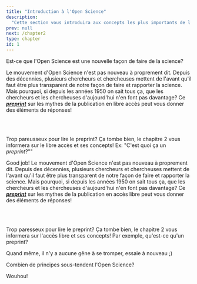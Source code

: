 ```yaml
---
title: "Introduction à l'Open Science"
description:
  "Cette section vous introduira aux concepts les plus importants de l'Open Science afin d'être en mesure de comprendre les avantages qui en découlent."
prev: null
next: /chapter2
type: chapter
id: 1
---
```


<exercise id="1" title="Introduction" type="slides">

<slides source="chapter1_01_introduction">
</slides>

</exercise>

<exercise id="2" title="Testez vos connaissances générales">

Est-ce que l'Open Science est une nouvelle façon de faire de la science?

<choice>
<opt text="Oui">

Le mouvement d'Open Science n'est pas nouveau à proprement dit. Depuis des décennies, plusieurs chercheurs et chercheuses mettent de l'avant qu'il faut être plus transparent de notre façon de faire et rapporter la science. Mais pourquoi, si depuis les années 1950 on sait tous ça, que les chercheurs et les chercheuses d'aujourd'hui n'en font pas davantage? Ce [***preprint***](https://peerj.com/preprints/27580/) sur les mythes de la publication en libre accès peut vous donner des éléments de réponses!

<br>
<br>

Trop pareusseux pour lire le preprint? Ça tombe bien, le chapitre 2 vous informera sur le libre accès et ses concepts! Ex: "C'est quoi ça un *preprint*?""

</opt>

<opt text="Non" correct="true">

Good job! Le mouvement d'Open Science n'est pas nouveau à proprement dit. Depuis des décennies, plusieurs chercheurs et chercheuses mettent de l'avant qu'il faut être plus transparent de notre façon de faire et rapporter la science. Mais pourquoi, si depuis les années 1950 on sait tous ça, que les chercheurs et les chercheuses d'aujourd'hui n'en font pas davantage? Ce [***preprint***](https://peerj.com/preprints/27580/) sur les mythes de la publication en accès libre peut vous donner des éléments de réponses!

<br>
<br>

Trop paresseux pour lire le preprint? Ça tombe bien, le chapitre 2 vous informera sur l'accès libre et ses concepts! Par exemple, qu'est-ce qu'un preprint?

</opt>

<opt text="Je ne sais pas, je ne veux pas me mouiller">

Quand même, il n'y a aucune gêne à se tromper, essaie à nouveau ;)

</opt>
</choice>

</exercise>

<exercise id="3" title="Principles d'Open Science" type="slides">

<slides source="chapter1_01_principes">
</slides>

</exercise>

<exercise id="2" title="Testez vos connaissances sur les principes">

Combien de principes sous-tendent l'Open Science?

<choice>
<opt text="1">

</opt>

<opt text="8">


</opt>

<opt text="10" correct="true">

Wouhou! 
</opt>
</choice>

</exercise>
